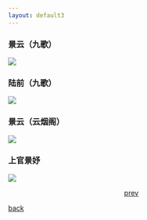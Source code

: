 ```yaml
---
layout: default3
---
```



### 景云（九歌）

![](https://raw.githubusercontent.com/UserT2019/UserT2019.github.io/master/assets/img/rsjyjg.png)

### 陆前（九歌）

![](https://raw.githubusercontent.com/UserT2019/UserT2019.github.io/master/assets/img/rslqjg.png)

### 景云（云烟阁）

![](https://raw.githubusercontent.com/UserT2019/UserT2019.github.io/master/assets/img/rsjyyyg.png)

### 上官景妤

![](https://raw.githubusercontent.com/UserT2019/UserT2019.github.io/master/assets/img/rssgjy.png)


<p style="text-align:center"><a href="./pd.html">prev</a></p>


[back](./my-page.html)

